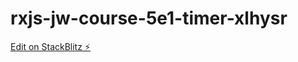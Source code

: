 # rxjs-jw-course-5e1-timer-xlhysr

[Edit on StackBlitz ⚡️](https://stackblitz.com/edit/rxjs-jw-course-5e1-timer-xlhysr)